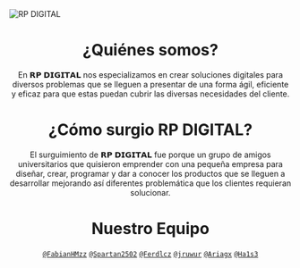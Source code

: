 <img src="https://raw.githubusercontent.com/RP-DIGITAL/.github/main/assets/RP%20BANNER.png" alt="RP DIGITAL">
<h1 align="center">¿Quiénes somos?</h1>
<p align="center">En 𝗥𝗣 𝗗𝗜𝗚𝗜𝗧𝗔𝗟 nos especializamos en crear soluciones digitales para diversos problemas que se lleguen a presentar de una forma ágil, eficiente y eficaz para que estas puedan cubrir las diversas necesidades del cliente.</p>
<h1 align="center">¿Cómo surgio RP DIGITAL?</h1>
<p align="center">El surguimiento de 𝗥𝗣 𝗗𝗜𝗚𝗜𝗧𝗔𝗟 fue porque un grupo de amigos universitarios que quisieron emprender con una pequeña empresa para diseñar, crear, programar y dar a conocer los productos que se lleguen a desarrollar mejorando así diferentes problemática que los clientes requieran solucionar.</p>
<h1 align="center">Nuestro Equipo</h1>
<p align="center">
<a href="https://github.com/FabianHMzz"><code>@FabianHMzz</code></a>
<a href="https://github.com/Spartan2502"><code>@Spartan2502</code></a>
<a href="https://github.com/Ferdlcz"><code>@Ferdlcz</code></a>
<a href="https://github.com/jruwur"><code>@jruwur</code></a>
<a href="https://github.com/Ariagx"><code>@Ariagx</code></a>
<a href="https://github.com/Ha1s3"><code>@Ha1s3</code></a>
</p>


